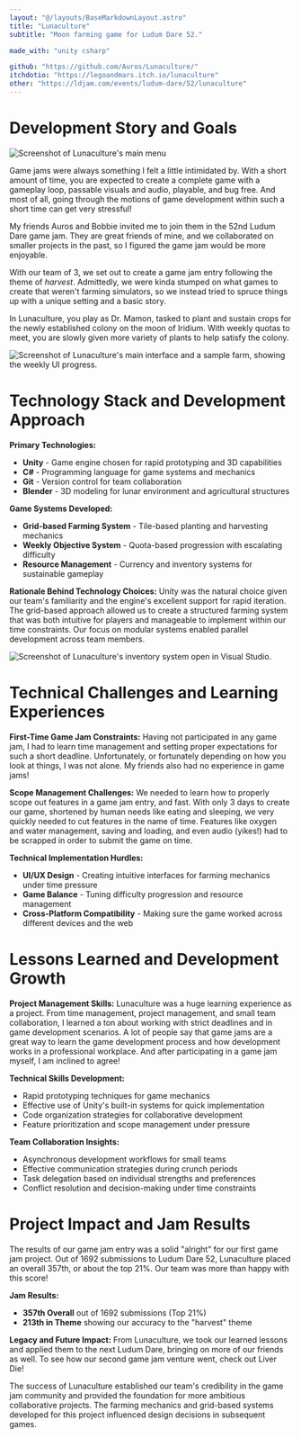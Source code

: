 ```yaml
---
layout: "@/layouts/BaseMarkdownLayout.astro"
title: "Lunaculture"
subtitle: "Moon farming game for Ludum Dare 52."

made_with: "unity csharp"

github: "https://github.com/Auros/Lunaculture/"
itchdotio: "https://legoandmars.itch.io/lunaculture"
other: "https://ldjam.com/events/ludum-dare/52/lunaculture"
---
```


# Development Story and Goals

![Screenshot of Lunaculture's main menu](@/images/projects/lunaculture/lunaculture.png)

Game jams were always something I felt a little intimidated by. With a short amount of time, you are expected to create a complete game with a gameplay loop, passable visuals and audio, playable, and bug free. And most of all, going through the motions of game development within such a short time can get very stressful!

My friends Auros and Bobbie invited me to join them in the 52nd Ludum Dare game jam. They are great friends of mine, and we collaborated on smaller projects in the past, so I figured the game jam would be more enjoyable.

With our team of 3, we set out to create a game jam entry following the theme of *harvest*. Admittedly, we were kinda stumped on what games to create that weren't farming simulators, so we instead tried to spruce things up with a unique setting and a basic story.

In Lunaculture, you play as Dr. Mamon, tasked to plant and sustain crops for the newly established colony on the moon of Iridium. With weekly quotas to meet, you are slowly given more variety of plants to help satisfy the colony.

![Screenshot of Lunaculture's main interface and a sample farm, showing the weekly UI progress.](@/images/projects/lunaculture/lunaculture3.png)

# Technology Stack and Development Approach

**Primary Technologies:**
- **Unity** - Game engine chosen for rapid prototyping and 3D capabilities
- **C#** - Programming language for game systems and mechanics
- **Git** - Version control for team collaboration
- **Blender** - 3D modeling for lunar environment and agricultural structures

**Game Systems Developed:**
- **Grid-based Farming System** - Tile-based planting and harvesting mechanics
- **Weekly Objective System** - Quota-based progression with escalating difficulty
- **Resource Management** - Currency and inventory systems for sustainable gameplay

**Rationale Behind Technology Choices:**
Unity was the natural choice given our team's familiarity and the engine's excellent support for rapid iteration. The grid-based approach allowed us to create a structured farming system that was both intuitive for players and manageable to implement within our time constraints. Our focus on modular systems enabled parallel development across team members.

![Screenshot of Lunaculture's inventory system open in Visual Studio.](@/images/projects/lunaculture/lunaculture4.png)

# Technical Challenges and Learning Experiences

**First-Time Game Jam Constraints:**
Having not participated in any game jam, I had to learn time management and setting proper expectations for such a short deadline. Unfortunately, or fortunately depending on how you look at things, I was not alone. My friends also had no experience in game jams!

**Scope Management Challenges:**
We needed to learn how to properly scope out features in a game jam entry, and fast. With only 3 days to create our game, shortened by human needs like eating and sleeping, we very quickly needed to cut features in the name of time. Features like oxygen and water management, saving and loading, and even audio (yikes!) had to be scrapped in order to submit the game on time.

**Technical Implementation Hurdles:**
- **UI/UX Design** - Creating intuitive interfaces for farming mechanics under time pressure
- **Game Balance** - Tuning difficulty progression and resource management
- **Cross-Platform Compatibility** - Making sure the game worked across different devices and the web

# Lessons Learned and Development Growth

**Project Management Skills:**
Lunaculture was a huge learning experience as a project. From time management, project management, and small team collaboration, I learned a ton about working with strict deadlines and in game development scenarios. A lot of people say that game jams are a great way to learn the game development process and how development works in a professional workplace. And after participating in a game jam myself, I am inclined to agree!

**Technical Skills Development:**
- Rapid prototyping techniques for game mechanics
- Effective use of Unity's built-in systems for quick implementation
- Code organization strategies for collaborative development
- Feature prioritization and scope management under pressure

**Team Collaboration Insights:**
- Asynchronous development workflows for small teams
- Effective communication strategies during crunch periods
- Task delegation based on individual strengths and preferences
- Conflict resolution and decision-making under time constraints

# Project Impact and Jam Results

The results of our game jam entry was a solid "alright" for our first game jam project. Out of 1692 submissions to Ludum Dare 52, Lunaculture placed an overall 357th, or about the top 21%. Our team was more than happy with this score!

**Jam Results:**
- **357th Overall** out of 1692 submissions (Top 21%)
- **213th in Theme** showing our accuracy to the "harvest" theme

**Legacy and Future Impact:**
From Lunaculture, we took our learned lessons and applied them to the next Ludum Dare, bringing on more of our friends as well. To see how our second game jam venture went, check out Liver Die!

The success of Lunaculture established our team's credibility in the game jam community and provided the foundation for more ambitious collaborative projects. The farming mechanics and grid-based systems developed for this project influenced design decisions in subsequent games. 
